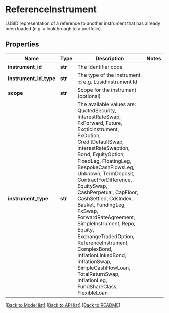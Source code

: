 # ReferenceInstrument

LUSID representation of a reference to another instrument that has already been loaded (e.g. a lookthrough to a portfolio).

## Properties
Name | Type | Description | Notes
------------ | ------------- | ------------- | -------------
**instrument_id** | **str** | The Identifier code | 
**instrument_id_type** | **str** | The type of the instrument id e.g. LusidInstrument Id | 
**scope** | **str** | Scope for the instrument (optional) | 
**instrument_type** | **str** | The available values are: QuotedSecurity, InterestRateSwap, FxForward, Future, ExoticInstrument, FxOption, CreditDefaultSwap, InterestRateSwaption, Bond, EquityOption, FixedLeg, FloatingLeg, BespokeCashFlowsLeg, Unknown, TermDeposit, ContractForDifference, EquitySwap, CashPerpetual, CapFloor, CashSettled, CdsIndex, Basket, FundingLeg, FxSwap, ForwardRateAgreement, SimpleInstrument, Repo, Equity, ExchangeTradedOption, ReferenceInstrument, ComplexBond, InflationLinkedBond, InflationSwap, SimpleCashFlowLoan, TotalReturnSwap, InflationLeg, FundShareClass, FlexibleLoan | 

[[Back to Model list]](../README.md#documentation-for-models) [[Back to API list]](../README.md#documentation-for-api-endpoints) [[Back to README]](../README.md)


